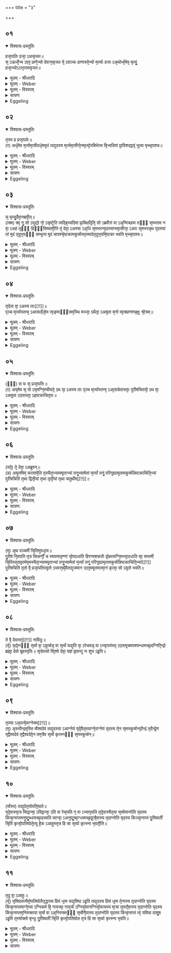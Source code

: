 +++
title = "३"

+++


## ०१


<details open><summary>विश्वास-प्रस्तुतिः</summary>

प्रजा᳘पतिः प्रजा᳘ ऽअसृजत॥  
स᳘ ऽऊर्ध्वे᳘भ्य ऽएव᳘ प्राणे᳘भ्यो देवान᳘सृजत ये᳘ ऽवाञ्चः प्राणास्ते᳘भ्यो म᳘र्त्याः प्रजा ऽअ᳘थोर्ध्व᳘मेव᳘ मृत्युं᳘ प्रजा᳘भ्योऽऽत्ता᳘रमसृजत॥
</details>

<details><summary>मूलम् - श्रीधरादि</summary>

प्रजा᳘पतिः प्रजा᳘ ऽअसृजत॥  
स᳘ ऽऊर्ध्वे᳘भ्य ऽएव᳘ प्राणे᳘भ्यो देवान᳘सृजत ये᳘ ऽवाञ्चः प्राणास्ते᳘भ्यो म᳘र्त्याः प्रजा ऽअ᳘थोर्ध्व᳘मेव᳘ मृत्युं᳘ प्रजा᳘भ्योऽऽत्ता᳘रमसृजत॥
</details>

<details><summary>मूलम् - Weber</summary>

प्रजा᳘पतिः प्रजा᳘ असृजत॥  
स᳘ ऊर्ध्वे᳘भ्य एव᳘ प्राणे᳘भ्यो देवान᳘सृजत ये᳘ऽवाञ्चः प्राणास्ते᳘भ्यो म᳘र्त्याः प्रजा अ᳘थोर्ध्व᳘मेव᳘ मृत्यु᳘म् प्रजा᳘भ्योऽत्ता᳘रमसृजत॥
</details>

<details><summary>मूलम् - विस्वरम्</summary>

प्रजापतिः प्रजा असृजत । स ऊर्ध्वेभ्य एव प्राणेभ्यो देवानसृजत । ये ऽवाञ्चः प्राणास्तेभ्यो मर्त्याः प्रजाः । अथोर्ध्वमेव मृत्युं प्रजाभ्यो ऽत्तारमसृजत ॥ १ ॥
</details>

<details><summary>सायणः</summary>

अग्निचयनेष्टकाहेतवो मृदापश्च, चित्याग्नेः पञ्चेष्टकाचितयः, पञ्च पुरीषचितयः चित्युपस्थानमन्त्रश्च । तत्र प्रजापतिरूपेणेष्टकाचितयः, पुरीषचितयः प्रजापतेर्मर्त्यामृतशरीरात्मना, मन्त्रोपस्थानं कृत्स्नशरीरसम्पादकत्वेन च तृतीयब्राह्मणे स्तूयते- **प्रजापतिः प्रजा** इति । पूर्वं 'प्रजापतिः' प्रजासर्जनकाले ऊर्ध्वप्राणेभ्यो देवप्रजाः सृष्टवान् । अवाग्भ्यः प्राणेभ्यो 'मर्त्याः प्रजाः,' । अथ चरमसृष्टानां मर्त्यप्रजानाम् 'अत्तारम्' भक्षयितारं 'मृत्युं' च सृष्टवान् ॥ १ ॥
</details>

<details><summary>Eggeling</summary>

1. Prajāpati created living beings. From the out- (and in-) breathings he created the gods, and from the downward breathings the mortal beings; and

p. 290

above the (mortal) beings he created Death as their consumer.
</details>


## ०२


<details open><summary>विश्वास-प्रस्तुतिः</summary>

त᳘स्य ह प्रजा᳘पतेः॥  
(र) अर्ध᳘मेव म᳘र्त्यमा᳘सीदर्ध᳘ममृ᳘तं तद्य᳘दस्य म᳘र्त्यमा᳘सीत्ते᳘नमृत्यो᳘रबिभेत्स बि᳘भ्यदिमां प्रा᳘विशद्द्वयं᳘ भूत्वा मृच्चा᳘पश्च॥
</details>

<details><summary>मूलम् - श्रीधरादि</summary>

त᳘स्य ह प्रजा᳘पतेः॥  
(र) अर्ध᳘मेव म᳘र्त्यमा᳘सीदर्ध᳘ममृ᳘तं तद्य᳘दस्य म᳘र्त्यमा᳘सीत्ते᳘नमृत्यो᳘रबिभेत्स बि᳘भ्यदिमां प्रा᳘विशद्द्वयं᳘ भूत्वा मृच्चा᳘पश्च॥
</details>

<details><summary>मूलम् - Weber</summary>

त᳘स्य ह प्रजा᳘पतेः॥  
अर्ध᳘मेव म᳘र्त्यमा᳘सीदर्ध᳘ममृ᳘तं तद्य᳘दस्य म᳘र्त्यमा᳘सीत्ते᳘न मृत्यो᳘रबिभेत्स बि᳘भ्यादिमाम् प्रा᳘विशद्द्वय᳘म् भूत्वा मृच्चा᳘पश्च॥
</details>

<details><summary>मूलम् - विस्वरम्</summary>

तस्य ह प्रजापतेरर्धमेव मर्त्यमासीत् । अर्धममृतम् । तद्यदस्य मर्त्यमासीत्तेन मृत्योरबिभेत् । स बिभ्यदिमां प्राविशद्- द्वयं भूत्वा । मृच्चापश्च ॥ २ ॥
</details>

<details><summary>सायणः</summary>

एवंविधाः प्रजाः सृष्टवतः प्रजापतेः शरीरस्यार्द्धं 'मर्त्यं' मरणधर्मकं जातम्, 'अर्धममृतम्' । तत्र मर्त्यरूपेण स्वयमपि मर्त्यप्रजाभक्षकात् 'मृत्योरबिभेत्' 'स बिभ्यदिमाम्' भूमिं मृज्जलरूपेण प्रविष्टवान् ॥ २ ॥
</details>

<details><summary>Eggeling</summary>

2. Now, one half of that Prajāpati was mortal, and the other half immortal: with that part of him which was mortal he was afraid of death; and, being afraid, he became twofold, clay and water, and entered this (earth).
</details>


## ०३


<details open><summary>विश्वास-प्रस्तुतिः</summary>

स᳘ मृत्यु᳘र्देवा᳘नब्रवी᳘त्॥  
(त्क्व) क्व᳘ नु᳘ सो ऽभूद्यो नो᳘ ऽसृष्टे᳘ति त्वद्बि᳘भ्यदिमां प्रा᳘विक्षदि᳘ति᳘ सो ऽब्रवीत्तं वा ऽअ᳘न्विच्छाम तᳫँ᳭ स᳘म्भराम न वा᳘ ऽअहं त᳘ᳫँ᳘ हिᳫँ᳭सिष्यामी᳘ति तं᳘ देवा᳘ ऽअस्या ऽअ᳘धि स᳘मभरन्य᳘दस्याप्स्वा᳘सीत्ता᳘ ऽअपः स᳘मभरन्न᳘थ य᳘दस्यां तां मृ᳘दं त᳘दुभ᳘यᳫँ᳭ सम्भृ᳘त्य मृ᳘दं चापश्चे᳘ष्टकामकुर्व्वंस्त᳘स्मादेत᳘दुभ᳘यमि᳘ष्टका भवति मृच्चा᳘पश्च॥
</details>

<details><summary>मूलम् - श्रीधरादि</summary>

स᳘ मृत्यु᳘र्देवा᳘नब्रवी᳘त्॥  
(त्क्व) क्व᳘ नु᳘ सो ऽभूद्यो नो᳘ ऽसृष्टे᳘ति त्वद्बि᳘भ्यदिमां प्रा᳘विक्षदि᳘ति᳘ सो ऽब्रवीत्तं वा ऽअ᳘न्विच्छाम तᳫँ᳭ स᳘म्भराम न वा᳘ ऽअहं त᳘ᳫँ᳘ हिᳫँ᳭सिष्यामी᳘ति तं᳘ देवा᳘ ऽअस्या ऽअ᳘धि स᳘मभरन्य᳘दस्याप्स्वा᳘सीत्ता᳘ ऽअपः स᳘मभरन्न᳘थ य᳘दस्यां तां मृ᳘दं त᳘दुभ᳘यᳫँ᳭ सम्भृ᳘त्य मृ᳘दं चापश्चे᳘ष्टकामकुर्व्वंस्त᳘स्मादेत᳘दुभ᳘यमि᳘ष्टका भवति मृच्चा᳘पश्च॥
</details>

<details><summary>मूलम् - Weber</summary>

स᳘ मृत्यु᳘र्देवा᳘नब्रवीत्॥  
क्व᳘ नुॗ सोऽभूद्यो नो᳘ऽसृष्टे᳘ति त्वद्बि᳘भ्यदिमाम् प्रा᳘विक्षदि᳘तिॗ सोऽब्रवीत्तं वा अ᳘न्विछाम तᳫं स᳘म्भराम न वा᳘ अहं त᳘ᳫं᳘ हिंसिष्यामी᳘ति तं᳘ देवा᳘ अस्या अ᳘धि स᳘मभरन्य᳘दस्याप्स्वा᳘सीत्ता᳘ अपः स᳘मभरन्न᳘थ य᳘दस्यां ताम् मृ᳘दं त᳘दुभ᳘यᳫं सम्भृ᳘त्य मृ᳘दं चापश्चे᳘ष्टकामकुर्वंस्त᳘स्मादेत᳘दुभ᳘यमि᳘ष्टका भवति मृच्चा᳘पश्च॥
</details>

<details><summary>मूलम् - विस्वरम्</summary>

स मृत्युर्देवानब्रवीत्- क्व नु सो ऽभूत्- यो नो ऽसृष्टेति । त्वद्बिभ्यदिमां प्राविक्षदिति । सो ऽब्रवीत् । तं वा ऽअन्विच्छाम । तं सम्भराम । न वा ऽअहं तं हिंसिष्यामीति । तं देवा अस्या अधि समभरन् । यदस्याप्स्वासीत्, ताः- अपः समभरन् । अथ यदस्यां- तां मृदम् । तदुभयं सम्भृत्य मृदं चापश्चेष्टकामकुर्वन् । तस्मादेतदुभयमिष्टका भवति । मृच्चापश्च ॥ ३ ॥
</details>

<details><summary>सायणः</summary>

भूप्रवेशमेव मृत्युदेवप्रश्नप्रतिवचनाभ्यामाह- **स मृत्युर्देवानि**ति । एवं मृत्युभयेन प्रजापतो मृदुदकात्मना भूमिं प्रविष्टवति 'मृत्युर्देवानब्रवीत्' हे देवाः ! यः 'नः' अस्मान् मां युष्मांश्च 'असृष्ट' सृष्टवान् । 'स क्व' प्रदेशे 'अभूत्' इति मृत्योर्वचनम् । अथ देवा ऊचुः- हे मृत्यो ! 'त्वत्' त्वत्तः सकाशात् 'बिभ्यत्' 'इमाम्' भूमिं 'प्राविक्षत्' । विशेर्लुङि 'शल इगुपधादनिटः क्सः"- (पा. सू. ३ । १ । ४५) । एवं देवैरुक्ते 'स' मृत्युः 'अब्रवीत्'- तं स्रष्टारम् 'अन्विच्छाम' अन्विष्याम । 'तं' मृज्जलरूपं सम्भराम इच्छतेर्भरतेश्च लोटि बहुवचनम् । देवसाहित्येन 'अहं' तु 'तं' प्रजापतिं 'न हिंसिष्यामि' इति मृत्युनोक्ते देवाः 'तम्' प्रजापतिम् 'अस्या ऽअधि' अधिः पञ्चम्यर्थानुवादी; भूमेः सकाशात् सम्भृतवन्तः । तत्र मृदुदकयोः सम्भरणस्थानमाह- यदस्येति । 'यद्' अङ्गं प्रजापतेः 'अप्सु' प्रविष्टं 'ताः अपः' सम्भृतवन्तः । 'यद्' भूमौ 'तां मृदम्' इति 'तदुभयं सम्भृत्य' उभयेन इष्टकाः कृतवन्तः । तस्मादिदानीं मृज्जलाभ्यामिष्टकाः क्रियन्ते ॥ ३ ॥
</details>

<details><summary>Eggeling</summary>

3. Death spake unto the gods saying, 'What has become of him who has created us?'--'Being afraid of thee, he has entered this (earth),' they said. He spake, 'Let us search for him, let us gather him up for I shall not injure him.' The gods gathered him from out of this (earth): that part of him which was in the water, they gathered as water, and that which was in this (earth, they gathered) as clay. Having gathered together both clay and water, they made a brick, whence a brick consists of both clay and water.
</details>


## ०४


<details open><summary>विश्वास-प्रस्तुतिः</summary>

त᳘देता वा᳘ ऽअस्य ताः[[!!]]॥  
प᳘ञ्च म᳘र्त्यास्तन्व᳘ ऽआसल्ँलो᳘म त्व᳘ङ्माᳫँ᳭सम᳘स्थि मज्जा᳘ ऽथैता᳘ ऽअमृ᳘ता म᳘नो व्वा᳘क्प्राणश्च᳘क्षुः श्रो᳘त्रम्॥
</details>

<details><summary>मूलम् - श्रीधरादि</summary>

त᳘देता वा᳘ ऽअस्य ताः[[!!]]॥  
प᳘ञ्च म᳘र्त्यास्तन्व᳘ ऽआसल्ँलो᳘म त्व᳘ङ्माᳫँ᳭सम᳘स्थि मज्जा᳘ ऽथैता᳘ ऽअमृ᳘ता म᳘नो व्वा᳘क्प्राणश्च᳘क्षुः श्रो᳘त्रम्॥
</details>

<details><summary>मूलम् - Weber</summary>

त᳘देता वा᳘ अस्य ताः᳟॥  
प᳘ञ्च म᳘र्त्यास्तन्व᳘ आसंलो᳘म त्व᳘ङ्मांसम᳘स्थि मज्जा᳘थैता᳘ अमृ᳘ता म᳘नो वा᳘क्प्राणश्च᳘क्षुः श्रो᳘त्रम्॥
</details>

<details><summary>मूलम् - विस्वरम्</summary>

तदेता वा अस्य ताः पञ्च मर्त्यास्तन्व आसन्- लोम, त्वक्, मांसम्, अस्थि, मज्जा । अथैता अमृताः- मनः, वाक्, प्राणः, चक्षुः श्रोत्रम् ॥ ४ ॥
</details>

<details><summary>सायणः</summary>

अग्निचयने पञ्च इष्टकाचितयः, पञ्च पुरीषचितयः सन्ति । ताः प्रजापतेः मर्त्यामृतशरीराणीति प्रतिपादयति- **तदेता वा ऽअस्य ता** इति । 'अस्य' मृज्जलात्मनः प्रजापतेर्मरणधर्माणः पञ्चसंख्याका लोमत्वङ्मांसास्थिमज्जात्मकाः देहाः आसन् । लोमादीनि स्थूलशरीरगतानीति मर्त्यशब्देनोक्तानि । अथ मनो-वाक्-प्राण-चक्षुः-श्रोत्ररूपाः पञ्च अमृतरूपास्तन्वः । मनःप्रभृतीनां सूक्ष्मशरीरधर्मत्वात् स्थूलदेहनाशे ऽपि तदनाशादमृतत्वम् ॥ ४ ॥
</details>

<details><summary>Eggeling</summary>

4. And, indeed, these five forms (bodily parts) of him are mortal--the hair on the mouth, the skin, the flesh, the bone, and the marrow; and these are immortal--the mind, the voice, the vital air; the eye, and the ear.
</details>


## ०५


<details open><summary>विश्वास-प्रस्तुतिः</summary>

(ᳫँ᳭) स यः स᳘ प्रजा᳘पतिः॥  
(र) अय᳘मेव स᳘ यो ऽय᳘मग्नि᳘श्चीयते᳘ ऽथ या᳘ ऽअस्य ताः प᳘ञ्च म᳘र्त्यास्तन्व᳘ ऽआ᳘सन्नेतास्ताः᳘ पुरीषचितयो᳘ ऽथ या᳘ ऽअमृ᳘ता ऽएतास्ता᳘ ऽइष्टकाचित᳘यः॥
</details>

<details><summary>मूलम् - श्रीधरादि</summary>

(ᳫँ᳭) स यः स᳘ प्रजा᳘पतिः॥  
(र) अय᳘मेव स᳘ यो ऽय᳘मग्नि᳘श्चीयते᳘ ऽथ या᳘ ऽअस्य ताः प᳘ञ्च म᳘र्त्यास्तन्व᳘ ऽआ᳘सन्नेतास्ताः᳘ पुरीषचितयो᳘ ऽथ या᳘ ऽअमृ᳘ता ऽएतास्ता᳘ ऽइष्टकाचित᳘यः॥
</details>

<details><summary>मूलम् - Weber</summary>

स यः स᳘ प्रजा᳘पतिः॥  
अय᳘मेव सॗ योऽय᳘मग्नि᳘श्चीयते᳘ऽथ या᳘ अस्य ताः प᳘ञ्च म᳘र्त्यास्तन्व᳘ आ᳘सन्नेतास्ताः᳘ पुरीषचितयो᳘ऽथ या᳘ अमृ᳘ता एतास्ता᳘ इष्टकाचित᳘यः॥
</details>

<details><summary>मूलम् - विस्वरम्</summary>

स यः स प्रजापतिः । अयमेव स यो ऽयमग्निश्चीयते । अथ या अस्य ताः पञ्च मर्त्यास्तन्व आसन्- एतास्ताः पुरीषचितयः । अथ या अमृताः- एतास्ता इष्टकाचितयः ॥ ५ ॥
</details>

<details><summary>सायणः</summary>

उभय्यः पञ्च तन्वश्चित्याग्नेरेवेति वक्तुं प्रजापतेस्तदात्मकतामाह- **स यः स प्रजापतिरि**ति । तत्र 'याः' 'मर्त्याः' 'पञ्च तन्वः' ता एकैकेष्टकाचितेरुपरि निधीयमानाः पञ्च पुरीषचितयः । मनःप्रभृतयो 'याः' अमृततन्वः, 'ता' 'इष्टकाचितयः' ॥ ५ ॥
</details>

<details><summary>Eggeling</summary>

5. Now, that Prajāpati is no other than the Fire-altar which is here built up, and what five mortal parts there were of him, they are these layers of earth; and those which were immortal they are these layers of bricks.
</details>


## ०६


<details open><summary>विश्वास-प्रस्तुतिः</summary>

(स्ते᳘) ते᳘ देवा᳘ ऽअब्रुवन्॥  
(न्न) अमृ᳘तमिमं᳘ करवामे᳘ति त᳘स्यैता᳘भ्याममृ᳘ताभ्यां तनू᳘भ्यामेतां म᳘र्त्यां तनूं᳘ परिगृ᳘ह्यामृ᳘तामकुर्व्वन्निष्टकाचिति᳘भ्यां पुरीषचितिं त᳘था द्विती᳘यां त᳘था तृती᳘यां त᳘था चतुर्थीम्[[!!]]॥
</details>

<details><summary>मूलम् - श्रीधरादि</summary>

(स्ते᳘) ते᳘ देवा᳘ ऽअब्रुवन्॥  
(न्न) अमृ᳘तमिमं᳘ करवामे᳘ति त᳘स्यैता᳘भ्याममृ᳘ताभ्यां तनू᳘भ्यामेतां म᳘र्त्यां तनूं᳘ परिगृ᳘ह्यामृ᳘तामकुर्व्वन्निष्टकाचिति᳘भ्यां पुरीषचितिं त᳘था द्विती᳘यां त᳘था तृती᳘यां त᳘था चतुर्थीम्[[!!]]॥
</details>

<details><summary>मूलम् - Weber</summary>

ते᳘ देवा᳘ अब्रुवन्॥  
अमृ᳘तमिमं᳘ करवामे᳘ति त᳘स्यैता᳘भ्याममृ᳘ताभ्यां तनू᳘भ्यामेताम् म᳘र्त्यां तनू᳘म् परिगृ᳘ह्यामृ᳘तामकुर्वन्निष्टकाचिति᳘भ्याम् पुरीषचितिं त᳘था द्विती᳘यां त᳘था तृती᳘यां त᳘था चतुर्थी᳘म्॥
</details>

<details><summary>मूलम् - विस्वरम्</summary>

ते देवा अब्रुवन्- अमृतमिमं करवामेति । तस्यैताभ्याममृताभ्यां तनूभ्यामेतां मर्त्यां तनूं परिगृह्यामृतामकुर्वन् । इष्टकाचितिभ्यां पुरीषचितिम् । तथा द्वितीयाम् । तथा तृतीयाम् । तथा चतुर्थीम् ॥ ६ ॥
</details>

<details><summary>सायणः</summary>

अथ मर्त्यशरीराणाममृतत्वकरणं दर्शयति- **ते देवा अब्रुवन्नमृतमिममि**ति । 'इमं' मर्त्यामृतरूपेण द्विविधं प्रजापतिम् 'अमृतम्' 'करवामेति' 'देवा' विचार्य द्वाभ्याममृततनूभ्याम् एकां 'मर्त्यां' तनूं मध्ये निहिताम् 'अमृताम्' कृतवन्तः । अमृतशरीरद्वयेन एकमर्त्यशरीरस्यामृतीकरणं चित्याग्नौ दर्शयति- **इष्टकाचितिभ्यां पुरीषचितिमि**ति । यथा प्रथमद्वितीयेष्टकाचितिभ्यामेकां प्रथमचितेरुपरि निहितां प्रथमां पुरीषचितिममृतां कृतवन्तः । एवं द्वितीयतृतीयाभ्यामितरां पुरीषचितिं तृतीयाचतुर्थीभ्यामपरां चतुर्थीपञ्चमीभ्यामन्यामिति पञ्चेष्टकाचितिभिश्चतस्रः पुरीषचितयो ऽमृतीकृताः ॥ ६ ॥
</details>

<details><summary>Eggeling</summary>

6. The gods spake, 'Let us make him immortal!' Having encompassed that mortal form by those immortal forms of his, they made it immortal--the layer of earth by means of two layers of bricks: in like manner the second, the third, and the fourth (layers of earth).

p. 291
</details>


## ०७


<details open><summary>विश्वास-प्रस्तुतिः</summary>

(म᳘) अ᳘थ पञ्चमीं चि᳘तिमुपधा᳘य॥  
पु᳘रीषं नि᳘वपति त᳘त्र व्विकर्णीं᳘ च स्वयमातृण्णां चो᳘पदधाति हिरण्यशकलैः प्रो᳘क्षत्यग्नि᳘मभ्या᳘दधाति सा᳘ सप्तमी चि᳘तिस्त᳘दमृ᳘तमेव᳘मस्यैता᳘भ्याममृ᳘ताभ्यां तनू᳘भ्यामेतां म᳘र्त्यां तनूं᳘ परिगृ᳘ह्यामृतामकुर्व्वन्निष्टकाचिति᳘भ्यां[[!!]] पुरीषचितिं त᳘तो वै᳘ प्रजा᳘पतिरमृ᳘तो ऽभवत्त᳘थै᳘वैतद्य᳘जमान ऽएत᳘ममृ᳘तमात्मा᳘नं कृत्वा᳘ सो ऽमृ᳘तो भवति॥
</details>

<details><summary>मूलम् - श्रीधरादि</summary>

(म᳘) अ᳘थ पञ्चमीं चि᳘तिमुपधा᳘य॥  
पु᳘रीषं नि᳘वपति त᳘त्र व्विकर्णीं᳘ च स्वयमातृण्णां चो᳘पदधाति हिरण्यशकलैः प्रो᳘क्षत्यग्नि᳘मभ्या᳘दधाति सा᳘ सप्तमी चि᳘तिस्त᳘दमृ᳘तमेव᳘मस्यैता᳘भ्याममृ᳘ताभ्यां तनू᳘भ्यामेतां म᳘र्त्यां तनूं᳘ परिगृ᳘ह्यामृतामकुर्व्वन्निष्टकाचिति᳘भ्यां[[!!]] पुरीषचितिं त᳘तो वै᳘ प्रजा᳘पतिरमृ᳘तो ऽभवत्त᳘थै᳘वैतद्य᳘जमान ऽएत᳘ममृ᳘तमात्मा᳘नं कृत्वा᳘ सो ऽमृ᳘तो भवति॥
</details>

<details><summary>मूलम् - Weber</summary>

अ᳘थ पञ्चमीं चि᳘तिमुपधा᳘य॥  
पु᳘रीषं नि᳘वपति त᳘त्र वकर्णीं᳘ च स्वयमातृणां चो᳘पदधाति हिरण्यशकलैः प्रो᳘क्षत्यग्नि᳘मभ्या᳘दधाति सा᳘ सप्तमी चि᳘तिस्त᳘दमृ᳘तमेव᳘मस्यैता᳘भ्याममृ᳘ताभ्यां तनू᳘भ्यामेताम् म᳘र्त्यां तनू᳘म् परिगृ᳘ह्यामृ᳘तामकुर्वन्निष्टकाचिति᳘भ्याम् पुरीषचितिं त᳘तो वै᳘ प्रजा᳘पतिरमृ᳘तोऽभवत्त᳘थैॗवैतद्य᳘जमान एत᳘ममृ᳘तमात्मा᳘नं कृत्वाॗ सोऽमृ᳘तो भवति॥
</details>

<details><summary>मूलम् - विस्वरम्</summary>

अथ पञ्चमीं चितिमुपधाय पुरीषं निवपति । तत्र विकर्णीं च स्वयमातृण्णां चोपदधाति । हिरण्यशकलैः प्रोक्षति, अग्निमभ्यादधाति । सा सप्तमी चितिः । तदमृतम् । एवमस्यैताभ्याममृताभ्यां तनूभ्यामेतां मर्त्यां तनूं परिगृह्यामृतामकुर्वन्- इष्टकाचितिभ्यां पुरीषचितिम् । ततो वै प्रजापतिरमृतो ऽभवत् । तथैवैतद्यजमान एतममृतमात्मानं कृत्वा सो ऽमृतो भवति ॥ ७ ॥
</details>

<details><summary>सायणः</summary>

यदि द्वाभ्यामेकस्यामृतीकरणं चेत् पञ्चम्याः पुरीषचितेरुपरि चित्यन्तराभावात्तस्या अमृतत्वं नास्तीत्याशङ्क्याह- **अथ पञ्चमीं चितिमि**ति । पञ्चम्या इष्टकाचितेरुपरि निहितायाः पञ्चम्याः पुरीषचितेरुपरि विकर्णीं नामैकामिष्टकां स्वयमातृण्णां नामैकामिष्टकां 'चोपधाय' 'हिरण्यशकलैः' सम्प्रोक्ष्य तत्राहवनीयाग्नेराधानं सप्तमी चितिरिति व्यवह्रियते अतः पञ्चमीसप्तमीभ्यामिष्टकाचितिभ्यां तन्मध्यस्थितायाः पुरीषचितेरमृतीकरणमिति प्रजापतेः सर्वशरीराणाममृतत्वात् तस्यैवामृतत्वं संपन्नम् । एवं यजमानो ऽपि भाविशरीररूपचित्याग्नेरिष्टकाभिरमृतीकरणेन स्वयममृतो भवतीत्यर्थः ॥ ७ ॥ 
</details>

<details><summary>Eggeling</summary>

7. And having laid down the fifth layer (of bricks), he (the Adhvaryu) scatters earth on it; thereon he lays the Vikarṇī and the Svayamātr̥ṇṇā, scatters chips of gold, and places the fire: that is the seventh layer, and that (part) is immortal; and in this way, having encompassed that mortal form of his by those two immortal forms, they made it immortal,--the layer of earth by means of two layers of bricks. Thereby, then, Prajāpati became immortal; and in like manner does the Sacrificer become immortal by making that body (of the altar) immortal.
</details>


## ०८


<details open><summary>विश्वास-प्रस्तुतिः</summary>

ते वै᳘ देवास्तं᳘[[!!]] नाविदुः॥  
(र्य᳘) य᳘द्येनᳫँ᳭ स᳘र्व्वं वा᳘ ऽकुर्व्वन्न᳘ वा स᳘र्व्वं यद्य᳘ति वा᳘ ऽरेचयन्न᳘ वा ऽभ्या᳘पयंस्त᳘ ऽएतामृ᳘चमपश्यन्धामच्छ᳘दग्निरि᳘न्द्रो ब्रह्मा᳘ देवो बृ᳘हस्प᳘तिः॥ स᳘चेतसो व्वि᳘श्वे देवा᳘ यज्ञं प्रा᳘वन्तु नः शुभ ऽइ᳘ति॥
</details>

<details><summary>मूलम् - श्रीधरादि</summary>

ते वै᳘ देवास्तं᳘[[!!]] नाविदुः॥  
(र्य᳘) य᳘द्येनᳫँ᳭ स᳘र्व्वं वा᳘ ऽकुर्व्वन्न᳘ वा स᳘र्व्वं यद्य᳘ति वा᳘ ऽरेचयन्न᳘ वा ऽभ्या᳘पयंस्त᳘ ऽएतामृ᳘चमपश्यन्धामच्छ᳘दग्निरि᳘न्द्रो ब्रह्मा᳘ देवो बृ᳘हस्प᳘तिः॥ स᳘चेतसो व्वि᳘श्वे देवा᳘ यज्ञं प्रा᳘वन्तु नः शुभ ऽइ᳘ति॥
</details>

<details><summary>मूलम् - Weber</summary>

ते वै᳘ देवाॗस्तं नाविदुः॥  
य᳘द्येनᳫं स᳘र्वं वा᳘कुर्वन्न᳘ वा स᳘र्वं यद्य᳘ति वा᳘रेचयन्न᳘ वाभ्या᳘पयंस्त᳘ एतामृ᳘चमपश्यन्धामछ᳘दग्निरि᳘न्द्रो ब्रह्मा᳘ देवो बृ᳘हस्प᳘तिः॥  
स᳘चेतसो वि᳘श्वे देवा᳘ यज्ञम् प्रा᳘वन्तु नः शुभ इ᳘ति॥
</details>

<details><summary>मूलम् - विस्वरम्</summary>

ते वै देवास्तं नाविदुः- यद्येनं सर्वं वा ऽकुर्वन्- न वा सर्वं, यद्यति वा ऽरेचयन्- न वा ऽभ्यापयन् । त एतामृचमपश्यन् । **"धामच्छदग्निरिन्द्रो ब्रह्मा देवो बृहस्पतिः । सचेतसो विश्वे देवा यज्ञं प्रावन्तु नः शुभे"**- (वा. सं. १८ । ७६) इति ॥ ८ ॥
</details>

<details><summary>सायणः</summary>

चित्याग्नेर्न्यूनातिरेकपरिहाराय मन्त्रेणोपस्थानं देवाः कृतवन्त इत्यर्थ श्रुतिः स्वयमेव देवकर्तृकाज्ञानपुरःसरं निरूपयति- **ते वै देवास्तं नाविदुरि**ति । 'ते' 'देवाः' 'तम्' अर्थम् 'नाविदुः' न ज्ञातवन्तः । 'यदि' 'एनम्' अग्निं सम्पूर्णं कुर्युः, अथवा 'सर्वं' न कुर्युः । यदि वा अतिरिक्तं कुर्युः । 'न' 'वा ऽभ्यापयन्' न्यूनं वा कुर्युरित्येवमर्थं न ज्ञातवन्त इत्यर्थः । तत्तद्दोषपरिजिहीर्षया उपस्थानमन्त्रं दृष्टवन्त इत्याह- त एतामृचमिति । ऋचो ऽयमर्थः- धामानि तेजांसि स्थानानि वा च्छादयतीति 'धामच्छदग्निः' एते ऽग्न्यादयो 'देवाः' 'सचेतसः समानमनस्काः' 'नः' अस्मदीयं यज्ञं 'शुभे' शोभने विषये 'प्रावन्तु' रक्षन्तु पूरयन्त्विति ॥ ८ ॥
</details>

<details><summary>Eggeling</summary>

8. But the gods knew not whether they had made him complete, or not; whether they had made him too large, or left him defective. They saw this verse (Vāj. S. XVIII, 76), 'The seat-hiding Agni, Indra, god Brahman, Br̥haspati, and the wise All-gods may speed our sacrifice unto bliss!'
</details>


## ०९


<details open><summary>विश्वास-प्रस्तुतिः</summary>

त᳘स्या ऽअ᳘स्त्ये᳘वाग्नेयम्[[!!]]॥  
(म᳘) अ᳘स्त्यैन्द्रम᳘स्ति व्वैश्वदेवं तद्य᳘दस्या ऽआग्नेयं य᳘दे᳘वैत᳘स्याग्ने᳘राग्नेयं त᳘दस्य ते᳘न स᳘मस्कुर्व्वन्य᳘दैन्द्रं त᳘दैन्द्रे᳘ण य᳘द्वैश्वदेवं त᳘द्वैश्वदेवे᳘न तम᳘त्रैव स᳘र्व्वं कृत्स्नᳫँ᳭ स᳘मस्कुर्व्वन्॥
</details>

<details><summary>मूलम् - श्रीधरादि</summary>

त᳘स्या ऽअ᳘स्त्ये᳘वाग्नेयम्[[!!]]॥  
(म᳘) अ᳘स्त्यैन्द्रम᳘स्ति व्वैश्वदेवं तद्य᳘दस्या ऽआग्नेयं य᳘दे᳘वैत᳘स्याग्ने᳘राग्नेयं त᳘दस्य ते᳘न स᳘मस्कुर्व्वन्य᳘दैन्द्रं त᳘दैन्द्रे᳘ण य᳘द्वैश्वदेवं त᳘द्वैश्वदेवे᳘न तम᳘त्रैव स᳘र्व्वं कृत्स्नᳫँ᳭ स᳘मस्कुर्व्वन्॥
</details>

<details><summary>मूलम् - Weber</summary>

त᳘स्या अ᳘स्त्येॗवाग्नेय᳘म्॥  
अ᳘स्त्यैन्द्रम᳘स्ति वैश्वदेवं तद्य᳘दस्या आग्नेयं य᳘देॗवैत᳘स्याग्ने᳘राग्नेयं त᳘दस्य ते᳘न स᳘मस्कुर्वन्य᳘दैन्द्रं त᳘दैन्द्रे᳘ण य᳘द्वैश्वदेवं त᳘द्वैश्वदेवे᳘न तम᳘त्रैव स᳘र्वं कृत्स्नᳫं स᳘मस्कुर्वन्॥
</details>

<details><summary>मूलम् - विस्वरम्</summary>

तस्या अस्त्येवाग्नेयम् । अस्त्यैन्द्रम् । अस्ति वैश्वदेवम् । तद्यदस्या आग्नेयम्- यदेवैतस्याग्नेराग्नेयम् । तदस्य तेन समस्कुर्वन् । यदैन्द्रम्- तदैन्द्रेण । यद्वैश्वदेवम्- तद्वैश्वदेवेन । तमत्रैव सर्वं कृत्स्नं समस्कुर्वन् ॥ ९ ॥
</details>

<details><summary>सायणः</summary>

मन्त्रगताग्नीन्द्रविश्वदेवपदैः प्रतिपाद्याभिः सवनदेवताभिः सवनत्रयव्यापिचित्याग्नेः संस्कृतत्वमाह- **तस्या अस्त्येवाग्नेयमि**ति । यदस्या ऋच 'आग्नेयम्' अग्निदेवतासन्बन्धस्तेन 'अग्नेः' आग्नेयेन स्वरूपेण 'तं' चित्याग्निं संस्कृतवन्त इत्यनेन प्रातःसवनव्यापित्वमुक्तम् । एवं माध्यन्दिने सवने ऐन्द्रेण स्वरूपेण । तृतीये विश्वदेवरूपेण संस्कृतवन्त इत्यनेनाग्नेः कृत्स्नसंस्कार उक्तः ॥ ९ ॥
</details>

<details><summary>Eggeling</summary>

9. Of this (verse) one part is Agni's, one part Indra's, and one part the All-gods’;--with that part thereof which is Agni's they made up that part of him (Prajāpati) which is Agni's, and with Indra's (part) that which is Indra's, and with the All-gods’ (part) that which is the All-gods’: in this very (fire-altar) they thus made him up wholly and completely.
</details>


## १०


<details open><summary>विश्वास-प्रस्तुतिः</summary>

(र्व्वंस्त) तद्य᳘देत᳘योपति᳘ष्ठते॥  
य᳘दे᳘वास्या᳘त्र व्विद्वान्वा᳘ ऽविद्वान्वा᳘ ऽति वा रेच᳘यति न᳘ वा ऽभ्याप᳘यति त᳘दे᳘वास्यैत᳘या स᳘र्व्वमाप्नोति य᳘दस्य किंचा᳘नाप्तमनुष्टु᳘ब्धामच्छ᳘द्भवति व्वाग्वा᳘ ऽअनुष्टु᳘ब्वा᳘ग्धामच्छ᳘द्वा᳘चै᳘वास्य त᳘दाप्नोति य᳘दस्य किञ्चा᳘नाप्तं पु᳘रीषवतीं चि᳘तिं कृत्वो᳘पतिष्ठेते᳘त्यु है᳘क ऽआहुस्त᳘त्र हि सा स᳘र्व्वा कृत्स्ना भ᳘वती᳘ति॥
</details>

<details><summary>मूलम् - श्रीधरादि</summary>

(र्व्वंस्त) तद्य᳘देत᳘योपति᳘ष्ठते॥  
य᳘दे᳘वास्या᳘त्र व्विद्वान्वा᳘ ऽविद्वान्वा᳘ ऽति वा रेच᳘यति न᳘ वा ऽभ्याप᳘यति त᳘दे᳘वास्यैत᳘या स᳘र्व्वमाप्नोति य᳘दस्य किंचा᳘नाप्तमनुष्टु᳘ब्धामच्छ᳘द्भवति व्वाग्वा᳘ ऽअनुष्टु᳘ब्वा᳘ग्धामच्छ᳘द्वा᳘चै᳘वास्य त᳘दाप्नोति य᳘दस्य किञ्चा᳘नाप्तं पु᳘रीषवतीं चि᳘तिं कृत्वो᳘पतिष्ठेते᳘त्यु है᳘क ऽआहुस्त᳘त्र हि सा स᳘र्व्वा कृत्स्ना भ᳘वती᳘ति॥
</details>

<details><summary>मूलम् - Weber</summary>

तद्य᳘देत᳘योपति᳘ष्ठते॥  
य᳘देॗवास्या᳘त्र विद्वान्वा᳘विद्वान्वा᳘ति वा रेच᳘यति न᳘ वाभ्याप᳘यति त᳘देॗवास्यैत᳘या स᳘र्वमाप्नोति य᳘दस्य किं चा᳘नाप्तमनुष्टु᳘ब्धामछ᳘द्भवति वाग्वा᳘ अनुष्टुब्वा᳘ग्धामछ᳘द्वाॗचैॗवास्य त᳘दाप्नोति य᳘दस्य किं चा᳘नाप्तम् पु᳘रीषवतीं चि᳘तिं कृत्वो᳘पतिष्ठेते᳘त्यु है᳘क आहुस्त᳘त्र हिसा स᳘र्वा कृत्स्ना भ᳘वती᳘ति॥
</details>

<details><summary>मूलम् - विस्वरम्</summary>

तद्यदेतयोपतिष्ठते, यदेवास्यात्र विद्वान्वा ऽविद्वान्वा ऽति वा रेचयति, न वा ऽभ्यापयति, तदेवास्यैतया सर्वमाप्नोति । यदस्य किञ्चानाप्तम् । अनुष्टुब्धामच्छद्भवति । वाग्वा अनुष्टुब्, वाग्धामच्छद्, वाचैवास्य तदाप्नोति- यदस्य किञ्चानाप्तम् । पुरीषवतीं चितिं कृत्वोपतिष्ठेतेत्यु हैक आहुः । तत्र हि सा सर्वा कृत्स्ना भवतीति ॥ १० ॥
</details>

<details><summary>सायणः</summary>

अनया ऋचोपस्थाने पूर्वोक्तासर्वकरणादिदोषपरिहारो भवतीत्याह - **तद्यदतेयोपतिष्ठत** इति । **यदस्य किञ्चे**ति । 'अस्य' अग्नेः यत्किञ्चन स्वरूपमनाप्तं तत् 'सर्वम्' 'एतया' ऋचा आप्तवान् भवति । ऋग्गतमनुष्टुप्छन्दो वाग्रूपेण प्रशंसति- **अनुष्टुब्धामच्छदि**ति । धामच्छदग्निः इत्यृक् अनुष्टुप् वाग्रूपा, चतुष्पात्त्वसाम्यात् । "चत्वारि वाक्परिमिता पदानि" (श. प. ४ । १ । ३ । १७) इति वाचः पादचतुष्टयमाम्नातम् । परा, पश्यन्ती, मध्यमा, वैखरी, इत्येतत्पदचतुष्टयमन्यैर्व्याख्यातम् । "अग्निर्वाग्भूत्वा मुखं प्राविशत्"- इत्यग्नेर्वाक्त्वम् । उपस्थानकालमाह- **पुरीषवतीं चितिमि**ति । अन्तिमां 'पुरीषवतीम्' 'चितिम्' कृत्वा, अनेन मन्त्रेणोपस्थानमिति 'एके' आचार्या आहुरिति । सर्वासां चितीनामन्ते उपस्थानेन 'सा चितिः समिष्टा' 'कृत्स्ना' संपूर्णा भवतीति । उपस्थाने मन्त्रभेदं वक्तुम् 'एक आहुः' इति पक्षान्तरमुक्तं न तु चित्यन्तरान्ते उपस्थानमिति वक्ष्यमाणो ऽपि वैकल्पिको मन्त्रो ऽन्तिमपुरीषचितेरनन्तरमेवोपस्थाने विनियोक्तव्यः ॥ १० ॥
</details>

<details><summary>Eggeling</summary>

10. And when he stands by (the altar, worshipping it) with this (verse), he thereby secures (makes good) all that part of him (Prajāpati) which, whether he knows it or not, he either does in excess or insufficiently in this (fire-altar),--whatever has not been secured for him. The 'seat-hiding' (verse) is an Anushṭubh, for the Anushṭubh is speech, and the seat-hider is speech: it is by speech that he

p. 292

secures for him what was not secured for him. 'Let him approach (the altar with this verse) when he has covered a layer with earth,' say some, 'for then that (layer) becomes whole and complete.'
</details>


## ११


<details open><summary>विश्वास-प्रस्तुतिः</summary>

त᳘दु वा᳘ ऽआहुः॥  
(र्य᳘) य᳘विष्ठवत्यैवो᳘पतिष्ठेतैत᳘द्धास्य प्रियं धा᳘म यद्य᳘विष्ठ ऽइ᳘ति तद्य᳘दस्य प्रियं धा᳘म ते᳘नास्य त᳘दाप्नोति य᳘दस्य किंचा᳘नाप्तमाग्ने᳘य्या ऽग्निकर्म हि᳘ गायत्र्या᳘ गाय᳘त्रो ऽग्निर्या᳘वानग्निर्या᳘वत्यस्य मा᳘त्रा ता᳘वतै᳘वास्य त᳘दाप्नोति य᳘दस्य किंचा᳘नाप्तम᳘निरुक्तया स᳘र्व्वं वा ऽअ᳘निरुक्तᳫँ᳭ स᳘र्व्वेणै᳘वास्य त᳘दाप्नोति य᳘दस्य किंचा᳘नाप्तं त्वं᳘ यविष्ठ दाशु᳘ष ऽइ᳘ति त᳘स्योक्तो ब᳘न्धुः पु᳘रीषवतीं चि᳘तिं कृत्वो᳘पतिष्ठेत त᳘त्र हि सा स᳘र्व्वा कृत्स्ना भ᳘वति॥
</details>

<details><summary>मूलम् - श्रीधरादि</summary>

त᳘दु वा᳘ ऽआहुः॥  
(र्य᳘) य᳘विष्ठवत्यैवो᳘पतिष्ठेतैत᳘द्धास्य प्रियं धा᳘म यद्य᳘विष्ठ ऽइ᳘ति तद्य᳘दस्य प्रियं धा᳘म ते᳘नास्य त᳘दाप्नोति य᳘दस्य किंचा᳘नाप्तमाग्ने᳘य्या ऽग्निकर्म हि᳘ गायत्र्या᳘ गाय᳘त्रो ऽग्निर्या᳘वानग्निर्या᳘वत्यस्य मा᳘त्रा ता᳘वतै᳘वास्य त᳘दाप्नोति य᳘दस्य किंचा᳘नाप्तम᳘निरुक्तया स᳘र्व्वं वा ऽअ᳘निरुक्तᳫँ᳭ स᳘र्व्वेणै᳘वास्य त᳘दाप्नोति य᳘दस्य किंचा᳘नाप्तं त्वं᳘ यविष्ठ दाशु᳘ष ऽइ᳘ति त᳘स्योक्तो ब᳘न्धुः पु᳘रीषवतीं चि᳘तिं कृत्वो᳘पतिष्ठेत त᳘त्र हि सा स᳘र्व्वा कृत्स्ना भ᳘वति॥
</details>

<details><summary>मूलम् - Weber</summary>

त᳘दु वा᳘ आहुः॥  
य᳘विष्ठवत्यैवो᳘पतिष्ठेतैत᳘द्धास्य प्रियं धा᳘म यद्य᳘विष्ठ इ᳘ति तद्य᳘दस्य प्रियं धा᳘म ते᳘नास्य त᳘दाप्नोति य᳘दस्य किं चा᳘नाप्तमाग्नेॗय्याग्निकर्म हि᳘ गायत्र्या᳘गायॗत्रोऽग्निर्या᳘वानग्निर्या᳘वत्यस्य मा᳘त्रा ता᳘वतैव᳘स्य त᳘ दाप्नोति य᳘दस्य किं चा᳘नाप्तम᳘निरुक्तया स᳘र्वं वा अ᳘निरुक्तᳫं स᳘र्वेणैॗवास्य त᳘दाप्नोति य᳘दस्य किं चा᳘नाप्तं त्वं᳘ यविष्ठ दाशु᳘ष इ᳘ति त᳘स्योक्तो ब᳘न्धुः पु᳘रीषवतीं चि᳘तिं कृत्वो᳘पतिष्ठेत त᳘त्र हि सा स᳘र्वा कृत्स्ना भ᳘वति॥
</details>

<details><summary>मूलम् - विस्वरम्</summary>

तदु वा आहुः- यविष्ठवत्यैवोपतिष्ठेत । एतद्धास्य प्रियं धाम यद्यविष्ठ इति । तद्यदस्य प्रियं धाम तेनास्य तदाप्नोति । यदस्य किञ्चानाप्तम् । आग्नेय्या । अग्निकर्म हि । गायत्र्या । गायत्रो ऽग्निः । यावानग्निर्यावत्यस्य मात्रा तावतैवास्य तदाप्नोति- यदस्य किञ्चानाप्तम् | अनिरुक्तया । सर्वं वा अनिरुक्तम्, सर्वेणैवास्य तदाप्नोति- यदस्य किञ्चानाप्तम् । "त्वं यविष्ठ दाशुषः"- (वा. सं. १८ । ७७) इति । तस्योक्तो बन्धुः । पुरीषवतीं चितिं कृत्वोपतिष्ठेत । तत्र हि सा सर्वा कृत्स्ना भवति ॥ ११ ॥
</details>

<details><summary>सायणः</summary>

तं मन्त्रमाह- **तदु वा आहुर्यविष्ठवत्ये**ति । यविष्ठपदवत्या ऋचेत्यर्थः । पूर्वं धामच्छदग्निरिति- अग्नेर्धामच्छदिति गुणो ऽभिहितः । अत्रापि तमेव गुणं दर्शयितुं यविष्ठपदस्य धामार्थतामाह- **एतद्धास्य प्रियं धाम यद्यविष्ठ** इति । धामनामेत्यर्थः । अस्या ऋचो ऽग्निदेवत्यत्वं च प्रशंसति- **आग्नेय्या ऽग्निकर्म ही**ति । यस्माद् 'अग्नेः' 'कर्म' तस्माद् 'आग्नेय्या' अग्निदेवत्यया उपस्थानम् । 'गायत्र्या' अनया । अग्नेर्गायत्रत्वं षष्ठे काण्डे ऽभिहितम्- "अष्टावग्निरूपाणि, अष्टाक्षरा गायत्री, गायत्रो ऽग्निः" (श. प. ब्रा. ६ । १ । ३ । १९) इति । 'अग्निर्यावान्' यावत्परिमाण इति अवयविपरिमाणवचनम् । 'अस्य' अग्नेः यावती मात्रा इति अवयवपरिमाणवचनम् । अस्याग्नेस्तद्रूपं तावता तत्परिमाणरूपेण आप्तवान् भवति । अनिरुक्तयेति । अस्पष्टाग्निलिङ्गया ऋचेत्यर्थः । सर्वं वा अनिरुक्तमिति । निर्वक्तुमनर्हम् अनिरुक्तम् । यविष्ठपदवतीमृचं पठति- **त्वं यविष्ठ दाशुष** इति । एषा ऽऽग्नेयी, यद्यपि अग्न्यादिपदं स्पष्टतया न प्रतीयते अथापि सूक्तस्याग्नेयत्वादस्या अप्याग्नेयत्वं प्रकरणादवसीयते । अस्य मन्त्रस्य व्याख्यापकं ब्राह्मणमतिदिशति- **तस्योक्तो बन्धुरि**ति । सप्तमकाण्डस्योपरिभागे- "यद्वै जात इदं सर्वमयुवत तस्माद्यविष्ठस्त्वं यविष्ठ दाशुष इति, यजमानो वै दाश्वान्" (श. प. ७ । ५ । २ । ३८ । ३९) इत्यादिना । उपस्थानकालमाह- पुरीषवतीं चितिं कृत्वेति । पूर्ववद् व्याख्येयम् ॥ ११ ॥

इति श्रीसायणाचार्यविरचितमाधवीये वेदार्थप्रकाशे माध्यन्दिनीयशतपथब्राह्मणभाष्ये दशमकाण्डे प्रथमे ऽध्याये तृतीयं ब्राह्मणम् ॥ (१०-१-३) ॥
</details>

